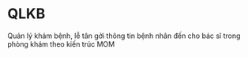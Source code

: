 # QLKB
Quản lý khám bệnh, lễ tân gởi thông tin bệnh nhân đến cho bác sĩ trong phòng khám theo kiến trúc MOM
